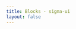 ```yaml
---
title: Blocks - sigma-ui
layout: false
---
```


<script setup>
import { useUrlSearchParams } from '@vueuse/core'
import ComponentLoader from '../../../.vitepress/theme/components/ComponentLoader.vue'

const params = useUrlSearchParams('hash-params')
</script>

<div v-if="params.name && params.styleSystem" :class="params.containerClass">
  <ComponentLoader :key="params.styleSystem?.toString()" :name="params.name?.toString()" :type-name="'block'" :block-dir="params.blockDir?.toString()" />
</div>
